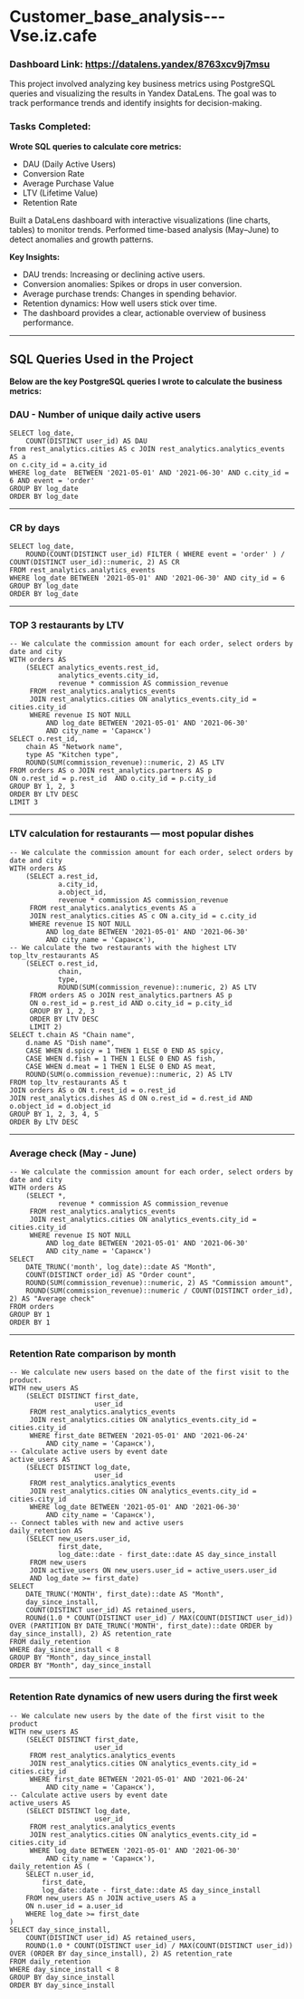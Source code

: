 # Customer_base_analysis---Vse.iz.cafe

### Dashboard Link: https://datalens.yandex/8763xcv9j7msu

This project involved analyzing key business metrics using PostgreSQL queries and visualizing the results in Yandex DataLens. The goal was to track performance trends and identify insights for decision-making.

### Tasks Completed:

**Wrote SQL queries to calculate core metrics:**
- DAU (Daily Active Users)
- Conversion Rate
- Average Purchase Value
- LTV (Lifetime Value)
- Retention Rate

Built a DataLens dashboard with interactive visualizations (line charts, tables) to monitor trends.
Performed time-based analysis (May–June) to detect anomalies and growth patterns.

**Key Insights:**
- DAU trends: Increasing or declining active users.
- Conversion anomalies: Spikes or drops in user conversion.
- Average purchase trends: Changes in spending behavior.
- Retention dynamics: How well users stick over time.
- The dashboard provides a clear, actionable overview of business performance.

---

## SQL Queries Used in the Project
**Below are the key PostgreSQL queries I wrote to calculate the business metrics:**

### DAU - Number of unique daily active users 
```
SELECT log_date,
    COUNT(DISTINCT user_id) AS DAU
from rest_analytics.cities AS c JOIN rest_analytics.analytics_events AS a
on c.city_id = a.city_id
WHERE log_date  BETWEEN '2021-05-01' AND '2021-06-30' AND c.city_id = 6 AND event = 'order'
GROUP BY log_date
ORDER BY log_date
```
---
### CR by days
```
SELECT log_date,
    ROUND(COUNT(DISTINCT user_id) FILTER ( WHERE event = 'order' ) / COUNT(DISTINCT user_id)::numeric, 2) AS CR 
FROM rest_analytics.analytics_events
WHERE log_date BETWEEN '2021-05-01' AND '2021-06-30' AND city_id = 6 
GROUP BY log_date
ORDER BY log_date
```
---
### TOP 3 restaurants by LTV
```
-- We calculate the commission amount for each order, select orders by date and city
WITH orders AS
    (SELECT analytics_events.rest_id,
            analytics_events.city_id,
            revenue * commission AS commission_revenue
     FROM rest_analytics.analytics_events
     JOIN rest_analytics.cities ON analytics_events.city_id = cities.city_id
     WHERE revenue IS NOT NULL
         AND log_date BETWEEN '2021-05-01' AND '2021-06-30'
         AND city_name = 'Саранск')
SELECT o.rest_id,
    chain AS "Network name",
    type AS "Kitchen type",
    ROUND(SUM(commission_revenue)::numeric, 2) AS LTV
FROM orders AS o JOIN rest_analytics.partners AS p
ON o.rest_id = p.rest_id  AND o.city_id = p.city_id
GROUP BY 1, 2, 3 
ORDER BY LTV DESC
LIMIT 3
```
---
### LTV calculation for restaurants — most popular dishes
```
-- We calculate the commission amount for each order, select orders by date and city
WITH orders AS
    (SELECT a.rest_id,
            a.city_id,
            a.object_id,
            revenue * commission AS commission_revenue
     FROM rest_analytics.analytics_events AS a
     JOIN rest_analytics.cities AS c ON a.city_id = c.city_id
     WHERE revenue IS NOT NULL
         AND log_date BETWEEN '2021-05-01' AND '2021-06-30'
         AND city_name = 'Саранск'), 
-- We calculate the two restaurants with the highest LTV 
top_ltv_restaurants AS
    (SELECT o.rest_id,
            chain,
            type,
            ROUND(SUM(commission_revenue)::numeric, 2) AS LTV
     FROM orders AS o JOIN rest_analytics.partners AS p 
     ON o.rest_id = p.rest_id AND o.city_id = p.city_id
     GROUP BY 1, 2, 3
     ORDER BY LTV DESC
     LIMIT 2)
SELECT t.chain AS "Chain name",
    d.name AS "Dish name",
    CASE WHEN d.spicy = 1 THEN 1 ELSE 0 END AS spicy,
    CASE WHEN d.fish = 1 THEN 1 ELSE 0 END AS fish,
    CASE WHEN d.meat = 1 THEN 1 ELSE 0 END AS meat,
    ROUND(SUM(o.commission_revenue)::numeric, 2) AS LTV
FROM top_ltv_restaurants AS t
JOIN orders AS o ON t.rest_id = o.rest_id
JOIN rest_analytics.dishes AS d ON o.rest_id = d.rest_id AND o.object_id = d.object_id
GROUP BY 1, 2, 3, 4, 5
ORDER By LTV DESC
```
---
### Average check (May - June)
```
-- We calculate the commission amount for each order, select orders by date and city
WITH orders AS
    (SELECT *,
            revenue * commission AS commission_revenue
     FROM rest_analytics.analytics_events
     JOIN rest_analytics.cities ON analytics_events.city_id = cities.city_id
     WHERE revenue IS NOT NULL
         AND log_date BETWEEN '2021-05-01' AND '2021-06-30'
         AND city_name = 'Саранск')
SELECT 
    DATE_TRUNC('month', log_date)::date AS "Month",
    COUNT(DISTINCT order_id) AS "Order count",
    ROUND(SUM(commission_revenue)::numeric, 2) AS "Commission amount",
    ROUND(SUM(commission_revenue)::numeric / COUNT(DISTINCT order_id), 2) AS "Average check"
FROM orders
GROUP BY 1
ORDER BY 1
```
---
### Retention Rate comparison by month
```
-- We calculate new users based on the date of the first visit to the product.
WITH new_users AS
    (SELECT DISTINCT first_date,
                     user_id
     FROM rest_analytics.analytics_events
     JOIN rest_analytics.cities ON analytics_events.city_id = cities.city_id
     WHERE first_date BETWEEN '2021-05-01' AND '2021-06-24'
         AND city_name = 'Саранск'),
-- Calculate active users by event date
active_users AS
    (SELECT DISTINCT log_date,
                     user_id
     FROM rest_analytics.analytics_events
     JOIN rest_analytics.cities ON analytics_events.city_id = cities.city_id
     WHERE log_date BETWEEN '2021-05-01' AND '2021-06-30'
         AND city_name = 'Саранск'),
-- Connect tables with new and active users
daily_retention AS
    (SELECT new_users.user_id,
            first_date,
            log_date::date - first_date::date AS day_since_install
     FROM new_users
     JOIN active_users ON new_users.user_id = active_users.user_id
     AND log_date >= first_date)
SELECT 
    DATE_TRUNC('MONTH', first_date)::date AS "Month",
    day_since_install,
    COUNT(DISTINCT user_id) AS retained_users,
    ROUNd(1.0 * COUNT(DISTINCT user_id) / MAX(COUNT(DISTINCT user_id)) OVER (PARTITION BY DATE_TRUNC('MONTH', first_date)::date ORDER by day_since_install), 2) AS retention_rate
FROM daily_retention
WHERE day_since_install < 8
GROUP BY "Month", day_since_install
ORDER BY "Month", day_since_install
```
---
### Retention Rate dynamics of new users during the first week
```
-- We calculate new users by the date of the first visit to the product
WITH new_users AS
    (SELECT DISTINCT first_date,
                     user_id
     FROM rest_analytics.analytics_events
     JOIN rest_analytics.cities ON analytics_events.city_id = cities.city_id
     WHERE first_date BETWEEN '2021-05-01' AND '2021-06-24'
         AND city_name = 'Саранск'),
-- Calculate active users by event date
active_users AS
    (SELECT DISTINCT log_date,
                     user_id
     FROM rest_analytics.analytics_events
     JOIN rest_analytics.cities ON analytics_events.city_id = cities.city_id
     WHERE log_date BETWEEN '2021-05-01' AND '2021-06-30'
         AND city_name = 'Саранск'),
daily_retention AS (
    SELECT n.user_id,
        first_date,
        log_date::date - first_date::date AS day_since_install
    FROM new_users AS n JOIN active_users AS a
    ON n.user_id = a.user_id
    WHERE log_date >= first_date
)
SELECT day_since_install,
    COUNT(DISTINCT user_id) AS retained_users,
    ROUND(1.0 * COUNT(DISTINCT user_id) / MAX(COUNT(DISTINCT user_id)) OVER (ORDER BY day_since_install), 2) AS retention_rate
FROM daily_retention
WHERE day_since_install < 8
GROUP BY day_since_install
ORDER BY day_since_install
```
